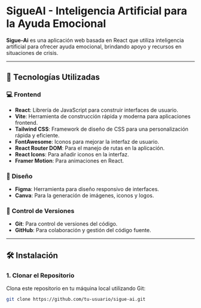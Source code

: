 # SigueAI - Inteligencia Artificial para la Ayuda Emocional

**Sigue-Ai** es una aplicación web basada en React que utiliza inteligencia artificial para ofrecer ayuda emocional, brindando apoyo y recursos en situaciones de crisis.

---

## 🚀 Tecnologías Utilizadas

### 💻 **Frontend**

- **React**: Librería de JavaScript para construir interfaces de usuario.
- **Vite**: Herramienta de construcción rápida y moderna para aplicaciones frontend.
- **Tailwind CSS**: Framework de diseño de CSS para una personalización rápida y eficiente.
- **FontAwesome**: Iconos para mejorar la interfaz de usuario.
- **React Router DOM**: Para el manejo de rutas en la aplicación.
- **React Icons**: Para añadir iconos en la interfaz.
- **Framer Motion**: Para animaciones en React.

### 🎨 **Diseño**

- **Figma**: Herramienta para diseño responsivo de interfaces.
- **Canva**: Para la generación de imágenes, iconos y logos.

### 🔧 **Control de Versiones**

- **Git**: Para control de versiones del código.
- **GitHub**: Para colaboración y gestión del código fuente.

---

## 🛠 Instalación

### 1. Clonar el Repositorio

Clona este repositorio en tu máquina local utilizando Git:

```bash
git clone https://github.com/tu-usuario/sigue-ai.git
```
